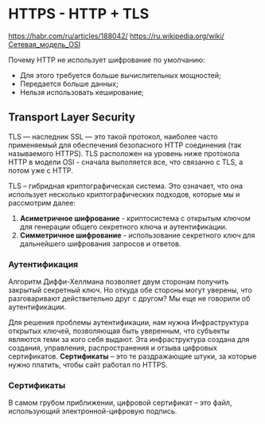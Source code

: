 # HTTPS -  HTTP + TLS
https://habr.com/ru/articles/188042/
https://ru.wikipedia.org/wiki/Сетевая_модель_OSI

Почему HTTP не использует шифрование по умолчанию:
- Для этого требуется больше вычислительных мощностей;
- Передается больше данных;
- Нельзя использовать кеширование;

## Transport Layer Security

TLS — наследник SSL — это такой протокол, наиболее часто применяемый для обеспечения безопасного HTTP соединения (так называемого HTTPS). TLS расположен на уровень ниже протокола HTTP в модели OSI - сначала выполяется все, что связанно с TLS, а потом уже с HTTP.

TLS – гибридная криптографическая система. Это означает, что она использует несколько криптографических подходов, которые мы и рассмотрим далее:

1. **Асиметричное шифрование** - криптосистема с открытым ключом для генерации общего секретного ключа и аутентификации.
2. **Симметричное шифрование** - использование секретного ключ для дальнейшего шифрования запросов и ответов.

### Аутентификация
Алгоритм Диффи-Хеллмана позволяет двум сторонам получить закрытый секретный ключ. Но откуда обе стороны могут уверены, что разговаривают действительно друг с другом? Мы еще не говорили об аутентификации.

Для решения проблемы аутентификации, нам нужна Инфраструктура открытых ключей, позволяющая быть уверенным, что субъекты являются теми за кого себя выдают. Эта инфраструктура создана для создания, управления, распространения и отзыва цифровых сертификатов. **Сертификаты** – это те раздражающие штуки, за которые нужно платить, чтобы сайт работал по HTTPS.

### Сертификаты
В самом грубом приближении, цифровой сертификат – это файл, использующий электронной-цифровую подпись.

